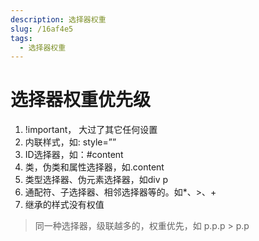 ```yaml
---
description: 选择器权重
slug: /16af4e5
tags: 
  - 选择器权重
---
```

 

# 选择器权重优先级

1. !important， 大过了其它任何设置
2. 内联样式，如: style=””
3. ID选择器，如：#content
4. 类，伪类和属性选择器，如.content
5. 类型选择器、伪元素选择器，如div p
6. 通配符、子选择器、相邻选择器等的。如*、>、+
7. 继承的样式没有权值

> 同一种选择器，级联越多的，权重优先，如 p.p.p > p.p
